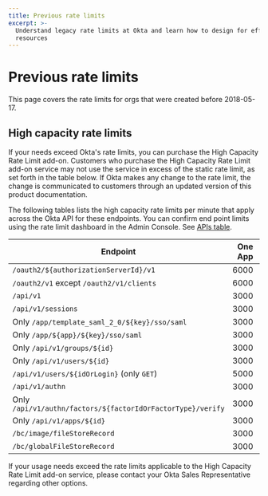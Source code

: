 ```yaml
---
title: Previous rate limits
excerpt: >-
  Understand legacy rate limits at Okta and learn how to design for efficient use of
  resources
---
```


# Previous rate limits

This page covers the rate limits for orgs that were created before 2018-05-17.

## High capacity rate limits

If your needs exceed Okta's rate limits, you can purchase the High Capacity Rate Limit add-on. Customers who purchase the High Capacity Rate Limit add-on service may not use the service in excess of the static rate limit, as set forth in the table below. If Okta makes any change to the rate limit, the change is communicated to customers through an updated version of this product documentation.

The following tables lists the high capacity rate limits per minute that apply across the Okta API for these endpoints. You can confirm end point limits using the rate limit dashboard in the Admin Console. See [APIs table](/docs/reference/rl-dashboard/#apis-table).

| Endpoint                                                                   | One App   | Enterprise   |
| -------------------------------------------------------------------------- | ---------: | ------------: |
| `/oauth2/${authorizationServerId}/v1`                                       | 6000      | 6000         |
| `/oauth2/v1` except `/oauth2/v1/clients`                                   | 6000      | 6000         |
| `/api/v1`                                                                  | 3000      | 3000         |
| `/api/v1/sessions`                                                         | 3000      | 3000         |
|  Only `/app/template_saml_2_0/${key}/sso/saml`                                    | 3000      | 3000         |
|  Only `/app/${app}/${key}/sso/saml`                                                | 3000      | 3000         |
|  Only `/api/v1/groups/${id}`                                                      | 3000      | 3000         |
|  Only `/api/v1/users/${id}`                                                       | 3000      | 3000         |
| `/api/v1/users/${idOrLogin}` (only `GET`)                                   | 5000      | 5000         |
| `/api/v1/authn`                                                            | 3000      | 3000         |
|  Only `/api/v1/authn/factors/${factorIdOrFactorType}/verify`                      | 3000      | 3000         |
|  Only `/api/v1/apps/${id}`                                                        | 3000      | 3000         |
| `/bc/image/fileStoreRecord`                                                | 3000      | 3000         |
| `/bc/globalFileStoreRecord`                                                | 3000      | 3000         |

If your usage needs exceed the rate limits applicable to the High Capacity Rate Limit add-on service, please contact your Okta Sales Representative regarding other options.
